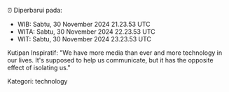 ⏰ Diperbarui pada:
- WIB: Sabtu, 30 November 2024 21.23.53 UTC
- WITA: Sabtu, 30 November 2024 22.23.53 UTC
- WIT: Sabtu, 30 November 2024 23.23.53 UTC

Kutipan Inspiratif:
"We have more media than ever and more technology in our lives. It's supposed to help us communicate, but it has the opposite effect of isolating us."


Kategori: technology

